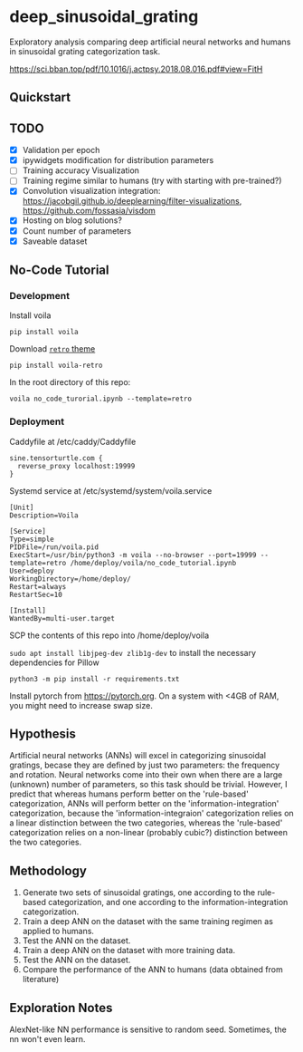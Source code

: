 # deep_sinusoidal_grating
Exploratory analysis comparing deep artificial neural networks and humans in sinusoidal grating categorization task.

https://sci.bban.top/pdf/10.1016/j.actpsy.2018.08.016.pdf#view=FitH

## Quickstart


## TODO

- [x] Validation per epoch
- [x] ipywidgets modification for distribution parameters
- [ ] Training accuracy Visualization 
- [ ] Training regime similar to humans (try with starting with pre-trained?)
- [x] Convolution visualization integration: https://jacobgil.github.io/deeplearning/filter-visualizations, https://github.com/fossasia/visdom
- [x] Hosting on blog solutions?
- [x] Count number of parameters
- [x] Saveable dataset

## No-Code Tutorial

### Development 

Install voila

```
pip install voila
```

Download [`retro` theme](https://github.com/martinRenou/voila-retro)

```
pip install voila-retro
```

In the root directory of this repo:

```
voila no_code_turorial.ipynb --template=retro
```

### Deployment

Caddyfile at /etc/caddy/Caddyfile
```
sine.tensorturtle.com {
  reverse_proxy localhost:19999
}
```

Systemd service at /etc/systemd/system/voila.service

```
[Unit]
Description=Voila

[Service]
Type=simple
PIDFile=/run/voila.pid
ExecStart=/usr/bin/python3 -m voila --no-browser --port=19999 --template=retro /home/deploy/voila/no_code_tutorial.ipynb
User=deploy
WorkingDirectory=/home/deploy/
Restart=always
RestartSec=10

[Install]
WantedBy=multi-user.target
```

SCP the contents of this repo into /home/deploy/voila

`sudo apt install libjpeg-dev zlib1g-dev` to install the necessary dependencies for Pillow

```
python3 -m pip install -r requirements.txt
```

Install pytorch from https://pytorch.org. On a system with <4GB of RAM, you might need to increase swap size.

## Hypothesis

Artificial neural networks (ANNs) will excel in categorizing sinusoidal gratings, becase they are defined by just two parameters: the frequency and rotation. Neural networks come into their own when there are a large (unknown) number of parameters, so this task should be trivial. However, I predict that whereas humans perform better on the 'rule-based' categorization, ANNs will perform better on the 'information-integration' categorization, because the 'information-integraion' categorization relies on a linear distinction between the two categories, whereas the 'rule-based' categorization relies on a non-linear (probably cubic?) distinction between the two categories.

## Methodology

1. Generate two sets of sinusoidal gratings, one according to the rule-based categorization, and one according to the information-integration categorization.
2. Train a deep ANN on the dataset with the same training regimen as applied to humans.
3. Test the ANN on the dataset.
4. Train a deep ANN on the dataset with more training data.
5. Test the ANN on the dataset.
6. Compare the performance of the ANN to humans (data obtained from literature)

## Exploration Notes

AlexNet-like NN performance is sensitive to random seed. Sometimes, the nn won't even learn.
